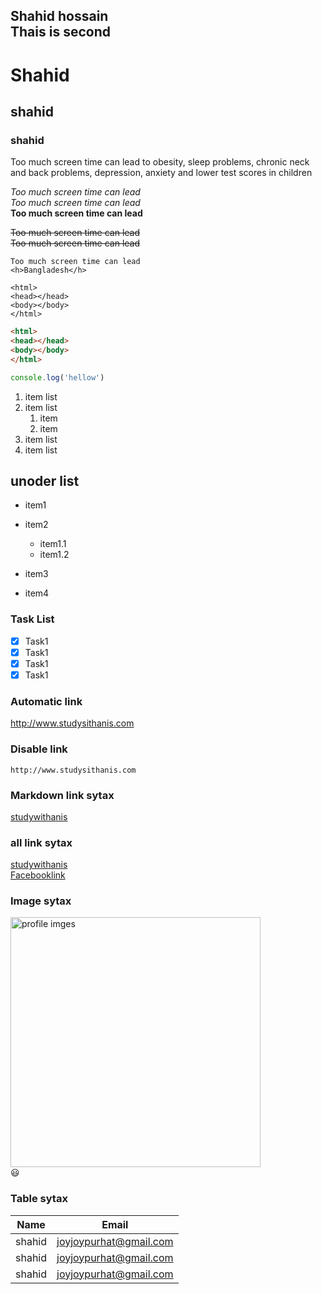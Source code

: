 <!--markdown tutorial-->
Shahid hossain  
Thais is second
---
# Shahid
## shahid
### shahid

<p>Too much screen time can lead to obesity, sleep problems, chronic neck and back problems, depression, anxiety and lower test scores in children</p>

<i>Too much screen time can lead </i>  
_Too much screen time can lead_  
__Too much screen time can lead__

<del>Too much screen time can lead</del>  
~~Too much screen time can lead~~

`Too much screen time can lead`  
`<h>Bangladesh</h>`
```
<html>
<head></head>
<body></body>
</html>

```
```html
<html>
<head></head>
<body></body>
</html>

```
```javascript
console.log('hellow')

```
1. item list  
1. item list 
   1. item   
   2. item   
1. item list 
1. item list  

## unoder list  
- item1
- item2  
   - item1.1  
    - item1.2

- item3
- item4  
### Task List
- [x] Task1  
- [x] Task1  
- [x] Task1  
- [x] Task1  
### Automatic link  
http://www.studysithanis.com    

### Disable link  
`http://www.studysithanis.com `  

### Markdown link sytax   
[studywithanis](http://www.studysithanis.com )  

### all link sytax   
[studywithanis][websitelink]  
[Facebooklink][websitelink]

### Image sytax  
 <!-- ![profile](./WEATHER-APP/images/clear.png) -->

<img src="./WEATHER-APP/images/clear.PNG" width="400" title="profile imges"/> </br>
😃


### Table sytax    
|Name| Email|  
|---|---  
|shahid|joyjoypurhat@gmail.com|  
|shahid|joyjoypurhat@gmail.com|  
|shahid|joyjoypurhat@gmail.com|  

<!-- all link is here -->
[websitelink]:http://www.studysithanis.com 
[Facebooklink]:http://www.facebook.com 





